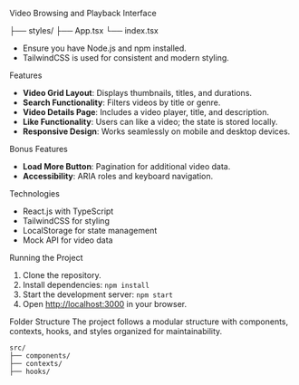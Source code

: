 Video Browsing and Playback Interface


├── styles/
├── App.tsx
└── index.tsx



- Ensure you have Node.js and npm installed.
- TailwindCSS is used for consistent and modern styling.



 Features
- **Video Grid Layout**: Displays thumbnails, titles, and durations.
- **Search Functionality**: Filters videos by title or genre.
- **Video Details Page**: Includes a video player, title, and description.
- **Like Functionality**: Users can like a video; the state is stored locally.
- **Responsive Design**: Works seamlessly on mobile and desktop devices.

 Bonus Features
- **Load More Button**: Pagination for additional video data.
- **Accessibility**: ARIA roles and keyboard navigation.

 Technologies
- React.js with TypeScript
- TailwindCSS for styling
- LocalStorage for state management
- Mock API for video data

 Running the Project
1. Clone the repository.
2. Install dependencies: `npm install`
3. Start the development server: `npm start`
4. Open [http://localhost:3000](http://localhost:3000) in your browser.

 Folder Structure
The project follows a modular structure with components, contexts, hooks, and styles organized for maintainability.

```
src/
├── components/
├── contexts/
├── hooks/